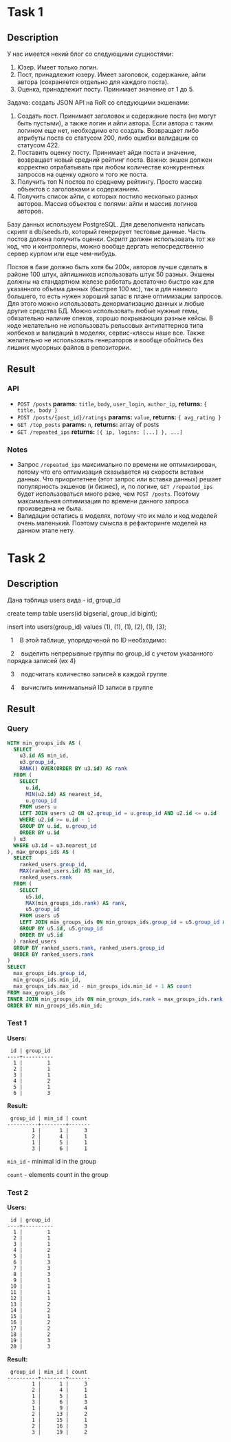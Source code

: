 # Task 1
## Description

У нас имеется некий блог со следующими сущностями:

1. Юзер. Имеет только логин.
2. Пост, принадлежит юзеру. Имеет заголовок, содержание, айпи автора (сохраняется отдельно для каждого поста).
3. Оценка, принадлежит посту. Принимает значение от 1 до 5.

Задача: создать JSON API на RoR со следующими экшенами:

1. Создать пост. Принимает заголовок и содержание поста (не могут быть пустыми), а также логин и айпи автора. Если автора с таким логином еще нет, необходимо его создать. Возвращает либо атрибуты поста со статусом 200, либо ошибки валидации со статусом 422.
2. Поставить оценку посту. Принимает айди поста и значение, возвращает новый средний рейтинг поста. Важно: экшен должен корректно отрабатывать при любом количестве конкурентных запросов на оценку одного и того же поста.
3. Получить топ N постов по среднему рейтингу. Просто массив объектов с заголовками и содержанием.
4. Получить список айпи, с которых постило несколько разных авторов. Массив объектов с полями: айпи и массив логинов авторов.

Базу данных используем PostgreSQL. Для девелопмента написать скрипт в db/seeds.rb, который генерирует тестовые данные. Часть постов должна получить оценки. Скрипт должен использовать тот же код, что и контроллеры, можно вообще дергать непосредственно сервер курлом или еще чем-нибудь.

Постов в базе должно быть хотя бы 200к, авторов лучше сделать в районе 100 штук, айпишников использовать штук 50 разных. Экшены должны на стандартном железе работать достаточно быстро как для указанного объема данных (быстрее 100 мс), так и для намного большего, то есть нужен хороший запас в плане оптимизации запросов. Для этого можно использовать денормализацию данных и любые другие средства БД. Можно использовать любые нужные гемы, обязательно наличие спеков, хорошо покрывающих разные кейсы. В коде желательно не использовать рельсовых антипаттернов типа колбеков и валидаций в моделях, сервис-классы наше все. Также желательно не использовать генераторов и вообще обойтись без лишних мусорных файлов в репозитории.

## Result

### API
 - `POST /posts` **params:** `title`, `body`, `user_login`, `author_ip`, **returns:** `{ title, body }`
 - `POST /posts/{post_id}/ratings` **params:** `value`, **returns:** `{ avg_rating }`
 - `GET /top_posts` **params:** `n`, **returns:** array of posts
 - `GET /repeated_ips` **returns:** `[{ ip, logins: [...] }, ...]`

### Notes
 - Запрос `/repeated_ips` максимально по времени не оптимизирован, потому что его оптимизация
   сказывается на скорости вставки данных. Что приоритетнее (этот запрос или вставка данных)
   решает популярность экшенов (и бизнес), и, по логике, `GET /repeated_ips` будет использоваться много реже,
   чем `POST /posts`. Поэтому максимальная оптимизация по времени данного запроса произведена не была.
 - Валидации остались в моделях, потому что их мало и код моделей очень маленький. Поэтому смысла в
   рефакторинге моделей на данном этапе нету.

# Task 2

## Description

Дана таблица users вида - id, group_id

create temp table users(id bigserial, group_id bigint);

insert into users(group_id) values (1), (1), (1), (2), (1), (3);

  1    В этой таблице, упорядоченой по ID необходимо:

  2    выделить непрерывные группы по group_id с учетом указанного порядка записей (их 4)

  3    подсчитать количество записей в каждой группе

  4    вычислить минимальный ID записи в группе

## Result

### Query
```sql
WITH min_groups_ids AS (
  SELECT
    u3.id AS min_id,
    u3.group_id,
    RANK() OVER(ORDER BY u3.id) AS rank
  FROM (
    SELECT
      u.id,
      MIN(u2.id) AS nearest_id,
      u.group_id
    FROM users u
    LEFT JOIN users u2 ON u2.group_id = u.group_id AND u2.id <= u.id
    WHERE u2.id >= u.id - 1
    GROUP BY u.id, u.group_id
    ORDER BY u.id
  ) u3
  WHERE u3.id = u3.nearest_id
), max_groups_ids AS (
  SELECT
    ranked_users.group_id,
    MAX(ranked_users.id) AS max_id,
    ranked_users.rank
  FROM (
    SELECT
      u5.id,
      MAX(min_groups_ids.rank) AS rank,
      u5.group_id
    FROM users u5
    LEFT JOIN min_groups_ids ON min_groups_ids.group_id = u5.group_id AND min_groups_ids.min_id <= u5.id
    GROUP BY u5.id, u5.group_id
    ORDER BY u5.id
  ) ranked_users
  GROUP BY ranked_users.rank, ranked_users.group_id
  ORDER BY ranked_users.rank
)
SELECT
  max_groups_ids.group_id,
  min_groups_ids.min_id,
  max_groups_ids.max_id - min_groups_ids.min_id + 1 AS count
FROM max_groups_ids
INNER JOIN min_groups_ids ON min_groups_ids.rank = max_groups_ids.rank
ORDER BY min_groups_ids.min_id;
```

### Test 1

**Users:**
```
 id | group_id 
----+----------
  1 |        1
  2 |        1
  3 |        1
  4 |        2
  5 |        1
  6 |        3
```

**Result:**
```
 group_id | min_id | count 
----------+--------+-------
        1 |      1 |     3
        2 |      4 |     1
        1 |      5 |     1
        3 |      6 |     1
```

`min_id` - minimal id in the group

`count` - elements count in the group

### Test 2

**Users:**
```
 id | group_id 
----+----------
  1 |        1
  2 |        1
  3 |        1
  4 |        2
  5 |        1
  6 |        3
  7 |        3
  8 |        3
  9 |        1
 10 |        1
 11 |        1
 12 |        1
 13 |        2
 14 |        2
 15 |        1
 16 |        2
 17 |        2
 18 |        2
 19 |        3
 20 |        3
```

**Result:**
```
 group_id | min_id | count 
----------+--------+-------
        1 |      1 |     3
        2 |      4 |     1
        1 |      5 |     1
        3 |      6 |     3
        1 |      9 |     4
        2 |     13 |     2
        1 |     15 |     1
        2 |     16 |     3
        3 |     19 |     2
```
